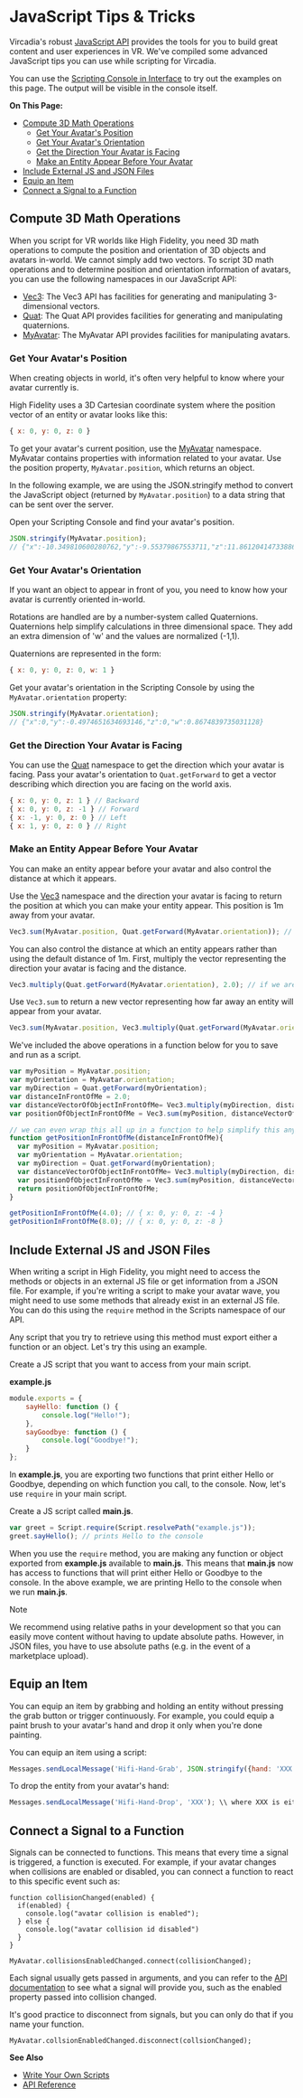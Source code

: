 # JavaScript Tips & Tricks

Vircadia's robust [JavaScript API](https://apidocs.vircadia.dev) provides the tools for you to build great content and user experiences in VR. We've compiled some advanced JavaScript tips you can use while scripting for Vircadia. 

You can use the [Scripting Console in Interface](get-started-with-scripting.html#scripting-console) to try out the examples on this page. The output will be visible in the console itself. 

**On This Page:**

+ [Compute 3D Math Operations](#compute-3d-math-operations)
    + [Get Your Avatar's Position](#get-your-avatars-position)
    + [Get Your Avatar's Orientation](#get-your-avatars-orientation)
    + [Get the Direction Your Avatar is Facing](#get-the-direction-your-avatar-is-facing)
    + [Make an Entity Appear Before Your Avatar](#make-an-entity-appear-before-your-avatar)
+ [Include External JS and JSON Files](#include-external-js-and-json-files)
+ [Equip an Item](#equip-an-item)
+ [Connect a Signal to a Function](#connect-a-signal-to-a-function)

## Compute 3D Math Operations 

When you script for VR worlds like High Fidelity, you need 3D math operations to compute the position and orientation of 3D objects and avatars in-world. We cannot simply add two vectors. To script 3D math operations and to determine position and orientation information of avatars, you can use the following namespaces in our JavaScript API:

+ [Vec3](https://apidocs.vircadia.dev/Vec3.html): The Vec3 API has facilities for generating and manipulating 3-dimensional vectors. 
+ [Quat](https://apidocs.vircadia.dev/Quat.html): The Quat API provides facilities for generating and manipulating quaternions. 
+ [MyAvatar](https://apidocs.vircadia.dev/MyAvatar.html): The MyAvatar API provides facilities for manipulating avatars.  

### Get Your Avatar's Position

When creating objects in world, it's often very helpful to know where your avatar currently is.

High Fidelity uses a 3D Cartesian coordinate system where the position vector of an entity or avatar looks like this:

```javascript
{ x: 0, y: 0, z: 0 }
```

To get your avatar's current position, use the [MyAvatar](https://apidocs.vircadia.dev/MyAvatar.html) namespace. MyAvatar contains properties with information related to your avatar. Use the position property, `MyAvatar.position`, which returns an object. 

In the following example, we are using the JSON.stringify method to convert the JavaScript object (returned by `MyAvatar.position`) to a data string that can be sent over the server.

Open your Scripting Console and find your avatar's position.

```javascript
JSON.stringify(MyAvatar.position);
// {"x":-10.349810600280762,"y":-9.55379867553711,"z":11.861204147338867}
```

### Get Your Avatar's Orientation

If you want an object to appear in front of you, you need to know how your avatar is currently oriented in-world.

Rotations are handled are by a number-system called Quaternions. Quaternions help simplify calculations in three dimensional space. They add an extra dimension of 'w' and the values are normalized (-1,1).

Quaternions are represented in the form:

```javascript
{ x: 0, y: 0, z: 0, w: 1 }
```

Get your avatar's orientation in the Scripting Console by using the `MyAvatar.orientation` property:

```javascript
JSON.stringify(MyAvatar.orientation);
// {"x":0,"y":-0.4974651634693146,"z":0,"w":0.8674839735031128}
```

### Get the Direction Your Avatar is Facing

You can use the [Quat](https://apidocs.vircadia.dev/Quat.html) namespace to get the direction which your avatar is facing. Pass your avatar's orientation to `Quat.getForward` to get a vector describing which direction you are facing on the world axis.

```javascript
{ x: 0, y: 0, z: 1 } // Backward
{ x: 0, y: 0, z: -1 } // Forward
{ x: -1, y: 0, z: 0 } // Left
{ x: 1, y: 0, z: 0 } // Right
```

### Make an Entity Appear Before Your Avatar

You can make an entity appear before your avatar and also control the distance at which it appears. 

Use the [Vec3](https://apidocs.vircadia.dev/Vec3.html) namespace and the direction your avatar is facing to return the position at which you can make your entity appear. This position is 1m away from your avatar.

```javascript
Vec3.sum(MyAvatar.position, Quat.getForward(MyAvatar.orientation)); // This will add your position vector to the direction vector returned from Quat.getForward. This will represent a position that is 1 meter in front of your avatar.
```

You can also control the distance at which an entity appears rather than using the default distance of 1m. First, multiply the vector representing the direction your avatar is facing and the distance. 

```javascript
Vec3.multiply(Quat.getForward(MyAvatar.orientation), 2.0); // if we are facing forward, that means our vector { x: 0, y: 0, z: -1 }, get's multiplied by 2.0 giving us a vector of { x: 0, y: 0, z: -2 }
```

Use `Vec3.sum` to return a new vector representing how far away an entity will appear from your avatar.

```javascript
Vec3.sum(MyAvatar.position, Vec3.multiply(Quat.getForward(MyAvatar.orientation, 2.0))); // this will give us a final vector representing where in the world a point 2 meters directly in front of our avatar is
```

We've included the above operations in a function below for you to save and run as a script. 

```javascript
var myPosition = MyAvatar.position;   
var myOrientation = MyAvatar.orientation;
var myDirection = Quat.getForward(myOrientation);
var distanceInFrontOfMe = 2.0;
var distanceVectorOfObjectInFrontOfMe= Vec3.multiply(myDirection, distanceInFrontOfMe);
var positionOfObjectInFrontOfMe = Vec3.sum(myPosition, distanceVectorOfObjectInFrontOfMe);

// we can even wrap this all up in a function to help simplify this any time we want the position of an object to appear in front of us
function getPositionInFrontOfMe(distanceInFrontOfMe){
  var myPosition = MyAvatar.position;
  var myOrientation = MyAvatar.orientation;
  var myDirection = Quat.getForward(myOrientation);
  var distanceVectorOfObjectInFrontOfMe= Vec3.multiply(myDirection, distanceInFrontOfMe);
  var positionOfObjectInFrontOfMe = Vec3.sum(myPosition, distanceVectorOfObjectInFrontOfMe);
  return positionOfObjectInFrontOfMe;
}

getPositionInFrontOfMe(4.0); // { x: 0, y: 0, z: -4 }
getPositionInFrontOfMe(8.0); // { x: 0, y: 0, z: -8 }
```

## Include External JS and JSON Files

When writing a script in High Fidelity, you might need to access the methods or objects in an external JS file or get information from a JSON file. For example, if you're writing a script to make your avatar wave, you might need to use some methods that already exist in an external JS file. You can do this using the `require` method in the Scripts namespace of our API.

Any script that you try to retrieve using this method must export either a function or an object. Let's try this using an example. 

Create a JS script that you want to access from your main script. 

**example.js**

```javascript
module.exports = {
    sayHello: function () {
        console.log("Hello!");
    },
    sayGoodbye: function () {
        console.log("Goodbye!");
    }
};
```

In **example.js**, you are exporting two functions that print either Hello or Goodbye, depending on which function you call, to the console. Now, let's use `require` in your main script.

Create a JS script called **main.js**.

```javascript
var greet = Script.require(Script.resolvePath("example.js"));
greet.sayHello(); // prints Hello to the console
```

When you use the `require` method, you are making any function or object exported from **example.js** available to **main.js**. This means that **main.js** now has access to functions that will print either Hello or Goodbye to the console. In the above example, we are printing Hello to the console when we run **main.js**.

<div class="admonition note">
    <p class="admonition-title">Note</p>
    <p>We recommend using relative paths in your development so that you can easily move content without having to update absolute paths. However, in JSON files, you have to use absolute paths (e.g. in the event of a marketplace upload).</p>
</div>

## Equip an Item
You can equip an item by grabbing and holding an entity without pressing the grab button or trigger continuously. For example, you could equip a paint brush to your avatar's hand and drop it only when you're done painting. 

You can equip an item using a script:

```javascript
Messages.sendLocalMessage('Hifi-Hand-Grab', JSON.stringify({hand: 'XXX', entityID: 'YYY'})); \\ where XXX is either the left or right hand and YYY is entityID to equip
```

To drop the entity from your avatar's hand:
```javascript
Messages.sendLocalMessage('Hifi-Hand-Drop', 'XXX'); \\ where XXX is either the left or right hand
```

## Connect a Signal to a Function

Signals can be connected to functions. This means that every time a signal is triggered, a function is executed. For example, if your avatar changes when collisions are enabled or disabled, you can connect a function to react to this specific event such as:
```
function collisionChanged(enabled) {
  if(enabled) {
    console.log("avatar collision is enabled");
  } else {
    console.log("avatar collision id disabled")
  }
}

MyAvatar.collisionsEnabledChanged.connect(collisionChanged);
```

Each signal usually gets passed in arguments, and you can refer to the [API documentation](https://apidocs.vircadia.dev/MyAvatar.html) to see what a signal will provide you, such as the enabled property passed into collision changed.

It's good practice to disconnect from signals, but you can only do that if you name your function.

```
MyAvatar.collsionEnabledChanged.disconnect(collsionChanged);
```




**See Also**

+ [Write Your Own Scripts](write-scripts)
+ [API Reference](https://apidocs.vircadia.dev)
